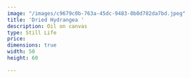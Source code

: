 ```yaml
---
image: "/images/c9679c0b-763a-45dc-9483-0b0d782da7bd.jpeg"
title: 'Dried Hydrangea '
description: Oil on canvas
type: Still Life
price: 
dimensions: true
width: 50
height: 60

---
```

